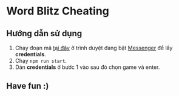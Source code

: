 # Word Blitz Cheating

## Hướng dẫn sử dụng

1. Chạy đoạn mã [tại đây](https://github.com/rknguyen/word_blitz_cheating/blob/master/class/player.js) ở trình duyệt đang bật [Messenger](https://www.messenger.com/) để lấy **credentials**.
2. Chạy `npm run start`.
3. Dán **credentials** ở bước 1 vào sau đó chọn game và enter.

## Have fun :)
